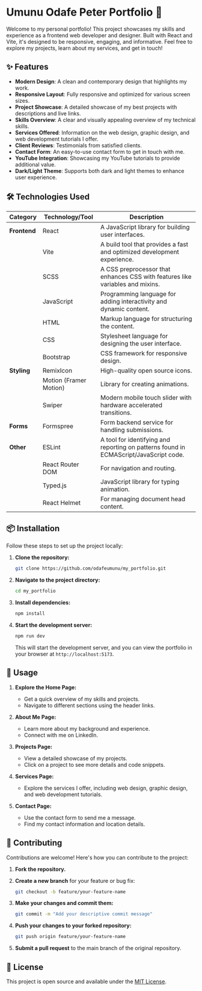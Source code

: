 # Umunu Odafe Peter Portfolio 🚀

Welcome to my personal portfolio! This project showcases my skills and experience as a frontend web developer and designer. Built with React and Vite, it's designed to be responsive, engaging, and informative. Feel free to explore my projects, learn about my services, and get in touch!

## ✨ Features

- **Modern Design**: A clean and contemporary design that highlights my work.
- **Responsive Layout**: Fully responsive and optimized for various screen sizes.
- **Project Showcase**: A detailed showcase of my best projects with descriptions and live links.
- **Skills Overview**: A clear and visually appealing overview of my technical skills.
- **Services Offered**: Information on the web design, graphic design, and web development tutorials I offer.
- **Client Reviews**: Testimonials from satisfied clients.
- **Contact Form**: An easy-to-use contact form to get in touch with me.
- **YouTube Integration**: Showcasing my YouTube tutorials to provide additional value.
- **Dark/Light Theme**: Supports both dark and light themes to enhance user experience.

## 🛠️ Technologies Used

| Category        | Technology/Tool              | Description                                                              |
|-----------------|------------------------------|--------------------------------------------------------------------------|
| **Frontend**    | React                        | A JavaScript library for building user interfaces.                      |
|                 | Vite                         | A build tool that provides a fast and optimized development experience.|
|                 | SCSS                         | A CSS preprocessor that enhances CSS with features like variables and mixins. |
|                 | JavaScript                 | Programming language for adding interactivity and dynamic content.       |
|                 | HTML                         | Markup language for structuring the content.                             |
|                 | CSS                          | Stylesheet language for designing the user interface.                   |
|                 | Bootstrap                    | CSS framework for responsive design.                                     |
| **Styling**     | RemixIcon                    | High-quality open source icons.                                         |
|                 | Motion (Framer Motion)       | Library for creating animations.                                         |
|                 | Swiper                       | Modern mobile touch slider with hardware accelerated transitions.       |
| **Forms**       | Formspree                    | Form backend service for handling submissions.                         |
| **Other**       | ESLint                       | A tool for identifying and reporting on patterns found in ECMAScript/JavaScript code. |
|                 | React Router DOM             | For navigation and routing.                                            |
|                 | Typed.js                     | JavaScript library for typing animation.                               |
|                 | React Helmet                 | For managing document head content.                                      |

## 📦 Installation

Follow these steps to set up the project locally:

1.  **Clone the repository:**

    ```bash
    git clone https://github.com/odafeumunu/my_portfolio.git
    ```

2.  **Navigate to the project directory:**

    ```bash
    cd my_portfolio
    ```

3.  **Install dependencies:**

    ```bash
    npm install
    ```

4.  **Start the development server:**

    ```bash
    npm run dev
    ```

    This will start the development server, and you can view the portfolio in your browser at `http://localhost:5173`.

## 🚀 Usage

1.  **Explore the Home Page:**
    *   Get a quick overview of my skills and projects.
    *   Navigate to different sections using the header links.

2.  **About Me Page:**
    *   Learn more about my background and experience.
    *   Connect with me on LinkedIn.

3.  **Projects Page:**
    *   View a detailed showcase of my projects.
    *   Click on a project to see more details and code snippets.

4.  **Services Page:**
    *   Explore the services I offer, including web design, graphic design, and web development tutorials.

5.  **Contact Page:**
    *   Use the contact form to send me a message.
    *   Find my contact information and location details.

## 🤝 Contributing

Contributions are welcome! Here's how you can contribute to the project:

1.  **Fork the repository.**
2.  **Create a new branch** for your feature or bug fix:

    ```bash
    git checkout -b feature/your-feature-name
    ```

3.  **Make your changes and commit them:**

    ```bash
    git commit -m "Add your descriptive commit message"
    ```

4.  **Push your changes to your forked repository:**

    ```bash
    git push origin feature/your-feature-name
    ```

5.  **Submit a pull request** to the main branch of the original repository.

## 📜 License

This project is open source and available under the [MIT License](LICENSE).

